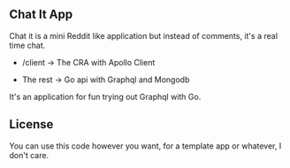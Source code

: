 ## Chat It App

Chat it is a mini Reddit like application but instead of comments, it's a real time chat.

- /client -> The CRA with Apollo Client

- The rest -> Go api with Graphql and Mongodb

It's an application for fun trying out Graphql with Go.

## License

You can use this code however you want, for a template app or whatever, I don't care.
